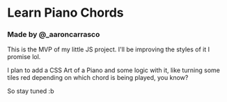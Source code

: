 # Learn Piano Chords
### Made by @_aaroncarrasco

This is the MVP of my little JS project. I'll be improving the styles of it I promise lol.

I plan to add a CSS Art of a Piano and some logic with it, like turning some tiles red depending on which chord is being played, you know?

So stay tuned :b